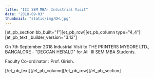 ```yaml
---
title: "III SEM MBA- Industrial Visit"
date: "2018-09-03"
thumbnail: "static/img/DH.jpg"
---
```


\[et\_pb\_section bb\_built="1"\]\[et\_pb\_row\]\[et\_pb\_column type="4\_4"\]\[et\_pb\_text \_builder\_version="3.13"\]

On 7th September 2018 Industrial Visit to THE PRINTERS MYSORE LTD., BANGALORE - "DECCAN HERALD" for All  III SEM MBA Students.

Faculty Co-ordinator : Prof. Girish.

\[/et\_pb\_text\]\[/et\_pb\_column\]\[/et\_pb\_row\]\[/et\_pb\_section\]
